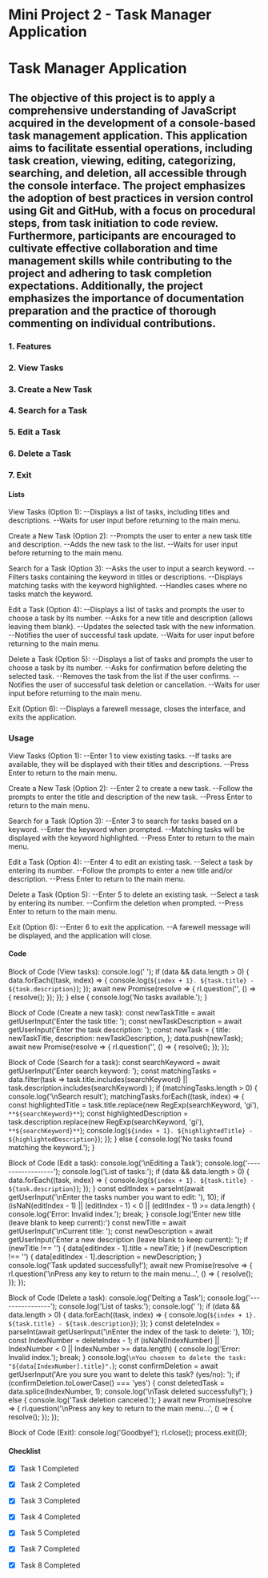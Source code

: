 # Mini Project 2 - Task Manager Application

[comment]: <this is the title of this project>
# Task Manager Application

[comment]: <this is description of project> 
## The objective of this project is to apply a comprehensive understanding of JavaScript acquired in the development of a console-based task management application. This application aims to facilitate essential operations, including task creation, viewing, editing, categorizing, searching, and deletion, all accessible through the console interface. The project emphasizes the adoption of best practices in version control using Git and GitHub, with a focus on procedural steps, from task initiation to code review. Furthermore, participants are encouraged to cultivate effective collaboration and time management skills while contributing to the project and adhering to task completion expectations. Additionally, the project emphasizes the importance of documentation preparation and the practice of thorough commenting on individual contributions.


[comment]: <>
### 1. Features
### 2. View Tasks
### 3. Create a New Task
### 4. Search for a Task
### 5. Edit a Task
### 6. Delete a Task
### 7. Exit


[comment]: <this is the lists feature functional> 
#### Lists
View Tasks (Option 1):
--Displays a list of tasks, including titles and descriptions.
--Waits for user input before returning to the main menu.

Create a New Task (Option 2):
--Prompts the user to enter a new task title and description.
--Adds the new task to the list.
--Waits for user input before returning to the main menu.

Search for a Task (Option 3):
--Asks the user to input a search keyword.
--Filters tasks containing the keyword in titles or descriptions.
--Displays matching tasks with the keyword highlighted.
--Handles cases where no tasks match the keyword.

Edit a Task (Option 4):
--Displays a list of tasks and prompts the user to choose a task by its number.
--Asks for a new title and description (allows leaving them blank).
--Updates the selected task with the new information.
--Notifies the user of successful task update.
--Waits for user input before returning to the main menu.

Delete a Task (Option 5):
--Displays a list of tasks and prompts the user to choose a task by its number.
--Asks for confirmation before deleting the selected task.
--Removes the task from the list if the user confirms.
--Notifies the user of successful task deletion or cancellation.
--Waits for user input before returning to the main menu.

Exit (Option 6):
--Displays a farewell message, closes the interface, and exits the application.

[comment]: <this is the user guidelines> 
### Usage
View Tasks (Option 1):
    --Enter 1 to view existing tasks.
    --If tasks are available, they will be displayed with their titles and descriptions.
    --Press Enter to return to the main menu.

Create a New Task (Option 2):
    --Enter 2 to create a new task.
    --Follow the prompts to enter the title and description of the new task.
    --Press Enter to return to the main menu.

Search for a Task (Option 3):
    --Enter 3 to search for tasks based on a keyword.
    --Enter the keyword when prompted.
    --Matching tasks will be displayed with the keyword highlighted.
    --Press Enter to return to the main menu.

Edit a Task (Option 4):
    --Enter 4 to edit an existing task.
    --Select a task by entering its number.
    --Follow the prompts to enter a new title and/or description.
    --Press Enter to return to the main menu.

Delete a Task (Option 5):
    --Enter 5 to delete an existing task.
    --Select a task by entering its number.
    --Confirm the deletion when prompted.
    --Press Enter to return to the main menu.

Exit (Option 6):
    --Enter 6 to exit the application.
    --A farewell message will be displayed, and the application will close.

#### Code

Block of Code (View tasks):
    console.log(' ');
            if (data && data.length > 0) {
              data.forEach((task, index) => {
                console.log(`${index + 1}. ${task.title} - ${task.description}`);
              });
              await new Promise(resolve => {
                rl.question('', () => {
                  resolve();
                });
              });
            } else {
              console.log('No tasks available.');
            }

Block of Code (Create a new task):
    const newTaskTitle = await getUserInput('Enter the task title: ');
            const newTaskDescription = await getUserInput('Enter the task description: ');
            const newTask = {
              title: newTaskTitle,
              description: newTaskDescription,
            };
            data.push(newTask);
            await new Promise(resolve => {
                rl.question('', () => {
                  resolve();
                });
            });

Block of Code (Search for a task):
      const searchKeyword = await getUserInput('Enter search keyword: ');
              const matchingTasks = data.filter(task =>
                  task.title.includes(searchKeyword) || task.description.includes(searchKeyword)
              );
              if (matchingTasks.length > 0) {
                  console.log('\nSearch result');
                  matchingTasks.forEach((task, index) => {
                      const highlightedTitle = task.title.replace(new RegExp(searchKeyword, 'gi'), `**${searchKeyword}**`);
                      const highlightedDescription = task.description.replace(new RegExp(searchKeyword, 'gi'), `**${searchKeyword}**`);
                      console.log(`${index + 1}. ${highlightedTitle} - ${highlightedDescription}`);
                  });
              } else {
              console.log('No tasks found matching the keyword.');
              }

Block of Code (Edit a task):
      console.log('\nEditing a Task');
              console.log('------------------');
              console.log('List of tasks:');
              if (data && data.length > 0) {
                  data.forEach((task, index) => {
                    console.log(`${index + 1}. ${task.title} - ${task.description}`);
                  });
                }
              const editIndex = parseInt(await getUserInput('\nEnter the tasks number you want to edit: '), 10);
              if (isNaN(editIndex - 1) || (editIndex - 1) < 0 || (editIndex - 1) >= data.length) {
                console.log('Error: Invalid index.');
                break;
              }
              console.log('Enter new title (leave blank to keep current):')
              const newTitle = await getUserInput('\nCurrent title: ');
              const newDescription = await getUserInput('Enter a new description (leave blank to keep current): '); 
              if (newTitle !== '') {
                data[editIndex - 1].title = newTitle;
              }
              if (newDescription !== '') {
                data[editIndex - 1].description = newDescription;
              }
              console.log('Task updated successfully!');
              await new Promise(resolve => {
                  rl.question('\nPress any key to return to the main menu...', () => {
                      resolve();
                  });
              });

Block of Code (Delete a task):
      console.log('Delting a Task');
              console.log('----------------');
              console.log('List of tasks:');
              console.log(' ');
              if (data && data.length > 0) {
                  data.forEach((task, index) => {
                    console.log(`${index + 1}. ${task.title} - ${task.description}`);
                  });
                }
              const deleteIndex = parseInt(await getUserInput('\nEnter the index of the task to delete: '), 10);
              const IndexNumber = deleteIndex - 1;
              if (isNaN(IndexNumber) || IndexNumber < 0 || IndexNumber >= data.length) {
                console.log('Error: Invalid index.');
                break;
              }
              console.log(`\nYou choosen to delete the task: "${data[IndexNumber].title}".`);
              const confirmDeletion = await getUserInput('Are you sure you want to delete this task? (yes/no): ');
              if (confirmDeletion.toLowerCase() === 'yes') {
                const deletedTask = data.splice(IndexNumber, 1);
                console.log('\nTask deleted successfully!');
              } else {
                console.log('Task deletion canceled.');
              }
              await new Promise(resolve => {
                  rl.question('\nPress any key to return to the main menu...', () => {
                      resolve();
                  });
              });

Block of Code (Exit):
      console.log('Goodbye!');
              rl.close();
              process.exit(0);


#### Checklist
- [x] Task 1 Completed
- [x] Task 2 Completed
- [x] Task 3 Completed
- [x] Task 4 Completed
- [x] Task 5 Completed
- [x] Task 7 Completed
- [x] Task 8 Completed


